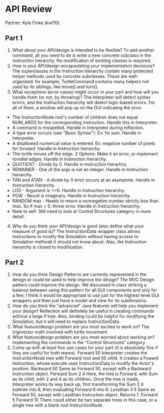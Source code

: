 # API Review
Partner: Kyle Finke (kwf10)

## Part 1
1. What about your API/design is intended to be flexible?
To add another command, all you need to do is write a new concrete subclass in the Instruction hierarchy. No modification of existing classes is required.
2. How is your API/design encapsulating your implementation decisions?
The superclasses in the Instruction hierarchy contain many protected helper methods used by concrete subclasses. These are well-organized: for example, TurtleCommand contains many helpers not used by its siblings, like move() and turn().
3. What exceptions (error cases) might occur in your part and how will you handle them (or not, by throwing)?
The Interpreter will detect syntax errors, and the Instruction hierarchy will detect logic-based errors. For
all of them, a window will pop up on the GUI indicating the error.

- The InstructionNode root's number of children does not equal NUM_ARGS for the corresponding instruction. Handle this in Interpreter.
- A command is misspelled. Handle in Interpreter during reflection.
- A type error occurs (see "Basic Syntax"): Ex: fw sum. Handle in Interpreter.
- A disallowed numerical value is entered. Ex: negative number of pixels for forward. Handle in Instruction hierarchy.
- The turtle moves off the edge. 2 Options: Make it an error, or implement torodial edges. Handle in Instruction hierarchy.
- QUOTIENT - Divide by 0. Handle in Instruction hierarhcy.
- REMAINER - One of the args is not an integer. Handle in Instruction hierarchy.
- TAN and ATAN - A divide by 0 error occurs at an asymptote. Handle in Instruction hierarchy.
- LOG - Argument is <=0. Handle in Instruction hierarchy.
- POW - Result is imaginary. Handle in Instruction hierarchy.
- RANDOM max - Needs to return a nonnegative number strictly less than max. So if max < 0, throw error. Handle in Instruction hierarchy.
- Note to self: Still need to look at Control Structures category in more detail.
 
4. Why do you think your API/design is good (also define what your measure of good is)?
The InstructionData wrapper class allows Instructions to modify the Simulation without having access to Simulation methods it should not know about. Also, the Instruction hierarchy is closed to modification.

## Part 2
1. How do you think Design Patterns are currently represented in the design or could be used to help improve the design?
The MVC Design pattern could improve the design. We discussed in class striking a balance between using this pattern for all GUI components and only for a few; I think it would be appropriate to use just for the highest-level GUI wrappers and then just have a model and view for its subdivisions.
 2. How do you think the "advanced" Java features will help you implement your design?
Reflection will definitely be useful in creating commands without a large if tree. Also, binding could be helpful for modifying the Simulation, but it will need to replace InstructionData.
 3. What feature/design problem are you most excited to work on?
The trig/vector math involved with turtle movement
 4. What feature/design problem are you most worried about working on?
Implementing the commands in the “Control Structures” category
5. Come up with at least five use cases for your part (it is absolutely fine if they are useful for both teams).
Forward 50
Interpreter creates the InstructionNode tree with Forward root and 50 child. It creates a Foward Instruction, whose execute uses InstructionData to modify the Actor's
position.
Backward 50
Same as Forward 50, except with a Backward Instruction object.
Forward Sum 2 4
Here, the tree is Forward, with Sum as its child, with 2 and 4 as its children. Once the tree is made, Interpreter works its way back up, first
transforming the Sum 2 4 subtree into 6, then evaluating Forward 6 into 6.
Lessthan 3 5
Same as Forward 50, except with Lessthan Instruction object. Returns 1.
Forward 5 Forward 10
There could either be two separate trees in this case, or a single tree with a blank root InstructionNode.